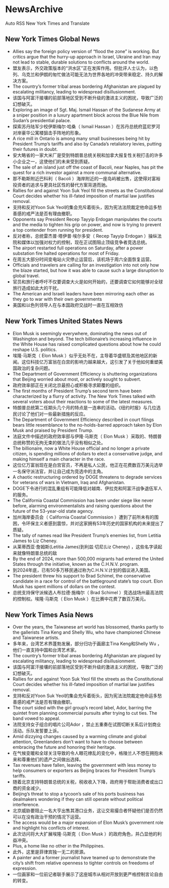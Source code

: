 # NewsArchive
Auto RSS New York Times and Translate

## New York Times Global News
* Allies say the foreign policy version of “flood the zone” is working. But critics argue that the hurry-up approach in Israel, Ukraine and Iran may not lead to stable, durable solutions to conflicts around the world.
* 盟友表示，外交政策版本的“洪水区”正在发挥作用。但批评人士认为，以色列、乌克兰和伊朗的匆忙做法可能无法为世界各地的冲突带来稳定、持久的解决方案。
* The country’s former tribal areas bordering Afghanistan are plagued by escalating militancy, leading to widespread disillusionment.
* 该国与阿富汗接壤的前部落地区受到不断升级的激进主义的困扰，导致广泛的幻想破灭。
* Exploring an image of Sgt. Maj. Ismail Hassan of the Sudanese Army at a sniper position in a luxury apartment block across the Blue Nile from Sudan’s presidential palace.
* 探索苏丹陆军少校伊斯梅尔·哈桑（ Ismail Hassan ）在苏丹总统府蓝尼罗河对岸豪华公寓楼狙击手阵地的形象。
* A rice mill in Ontario is among many small businesses being hit by President Trump’s tariffs and also by Canada’s retaliatory levies, putting their futures in doubt.
* 安大略省的一家大米厂是受到特朗普总统关税和加拿大报复性关税打击的许多小企业之一，这使他们的未来受到质疑。
* The sale of an island just off the coast of Bacoli, near Naples, has pit the quest for a rich investor against a more communal alternative.
* 那不勒斯附近巴科利（ Bacoli ）海岸附近的一座岛屿被出售，这使得对富裕投资者的追求与更具社区性的替代方案背道而驰。
* Rallies for and against Yoon Suk Yeol fill the streets as the Constitutional Court decides whether his ill-fated imposition of martial law justifies removal.
* 支持和反对Yoon Suk Yeol的集会充斥着街头，因为宪法法院裁定他命运多愁善感的戒严法是否有理由撤职。
* Opponents say President Recep Tayyip Erdogan manipulates the courts and the media to tighten his grip on power, and now is trying to prevent a top contender from running for president.
* 反对者称，总统雷杰普·塔伊普·埃尔多安（ Recep Tayyip Erdogan ）操纵法院和媒体以加强对权力的控制，现在正试图阻止顶级竞争者竞选总统。
* The airport restarted full operations on Saturday, after a power substation fire halted operations for most of Friday.
* 在周五大部分时间变电站火灾停止运营后，该机场于周六全面恢复运营。
* Officials and travelers are calling for an investigation into not only how the blaze started, but how it was able to cause such a large disruption to global travel.
* 官员和旅行者呼吁不仅要调查大火是如何开始的，还要调查它如何能够对全球旅行造成如此大的干扰。
* The American and Israeli leaders have been mirroring each other as they go to war with their own governments
* 美国和以色列领导人在与本国政府交战时一直在互相效仿

## New York Times United States News
* Elon Musk is seemingly everywhere, dominating the news out of Washington and beyond. The tech billionaire’s increasing influence in the White House has raised complicated questions about how he could reshape U.S. politics.
* 埃隆·马斯克（ Elon Musk ）似乎无处不在，主导着华盛顿及其他地区的新闻。这位科技亿万富翁在白宫的影响力越来越大，这引发了关于他如何重塑美国政治的复杂问题。
* The Department of Government Efficiency is shuttering organizations that Beijing worried about most, or actively sought to subvert.
* 政府效率部正在关闭北京最担心或积极寻求颠覆的组织。
* The first months of President Trump’s second term have been characterized by a flurry of activity. The New York Times talked with several voters about their reactions to some of the latest measures.
* 特朗普总统第二任期头几个月的特点是一连串的活动。《纽约时报》与几位选民讨论了他们对一些最新措施的反应。
* The Department of Government Efficiency described in court filings bears little resemblance to the no-holds-barred approach taken by Elon Musk and praised by President Trump.
* 法庭文件中描述的政府效率部与伊隆·马斯克（ Elon Musk ）采取的、特朗普总统称赞的无拘无束的做法几乎没有相似之处。
* The billionaire, now a White House official and no longer a private citizen, is spending millions of dollars to elect a conservative judge, and making himself a main character in the race.
* 这位亿万富翁现在是白宫官员，不再是私人公民，他正在花费数百万美元选举一名保守派法官，并让自己成为竞选中的主角。
* A chaotic restructuring ordered by DOGE threatens to degrade services for veterans of wars in Vietnam, Iraq and Afghanistan.
* DOGE下令进行的混乱重组有可能降低对越南、伊拉克和阿富汗战争退伍军人的服务。
* The California Coastal Commission has been under siege like never before, alarming environmentalists and raising questions about the future of the 53-year-old state agency.
* 加州海岸委员会（ California Coastal Commission ）遭到了前所未有的围困，令环保主义者感到震惊，并对这家拥有53年历史的国家机构的未来提出了质疑。
* The tally of names read like President Trump’s enemies list, from Letitia James to Liz Cheney.
* 从莱蒂西亚·詹姆斯(Letitia James)到利兹·切尼(Liz Cheney) ，这些名字读起来就像特朗普总统的敌
* By the end of 2024, more than 500,000 migrants had entered the United States through the initiative, known as the C.H.N.V. program.
* 到2024年底，已有50多万移民通过称为C.H.N.V.计划的倡议进入美国。
* The president threw his support to Brad Schimel, the conservative candidate in a race for control of the battleground state’s top court. Elon Musk has spent millions of dollars on the contest.
* 总统支持保守派候选人布拉德·施梅尔（ Brad Schimel ）竞选战场州最高法院的控制权。埃隆·马斯克（ Elon Musk ）在比赛中花费了数百万美元。

## New York Times Asia News
* Over the years, the Taiwanese art world has blossomed, thanks partly to the gallerists Tina Keng and Shelly Wu, who have championed Chinese and Taiwanese artists.
* 多年来，台湾艺术界蓬勃发展，部分归功于画廊主Tina Keng和Shelly Wu ，他们一直支持中国和台湾艺术家。
* The country’s former tribal areas bordering Afghanistan are plagued by escalating militancy, leading to widespread disillusionment.
* 该国与阿富汗接壤的前部落地区受到不断升级的激进主义的困扰，导致广泛的幻想破灭。
* Rallies for and against Yoon Suk Yeol fill the streets as the Constitutional Court decides whether his ill-fated imposition of martial law justifies removal.
* 支持和反对Yoon Suk Yeol的集会充斥着街头，因为宪法法院裁定他命运多愁善感的戒严法是否有理由撤职。
* The court sided with the girl group’s record label, Ador, barring the quintet from planning commercial pursuits after trying to cut ties. The band vowed to appeal.
* 法院支持女子组合的唱片公司Ador ，禁止五重奏在试图切断关系后计划商业活动。乐队发誓要上诉。
* Amid dizzying changes caused by a warming climate and global attention, Greenlanders don’t want to have to choose between embracing the future and honoring their heritage.
* 在气候变暖和全球关注导致的令人眼花缭乱的变化中，格陵兰人不想在拥抱未来和尊重他们的遗产之间做出选择。
* Tax revenues have fallen, leaving the government with less money to help consumers or exporters as Beijing braces for President Trump’s tariffs.
* 随着北京支持特朗普总统的关税，税收收入下降，政府用于帮助消费者或出口商的资金减少。
* Beijing’s threat to stop a tycoon’s sale of his ports business has dealmakers wondering if they can still operate without political interference.
* 北京威胁要阻止一名大亨出售其港口业务，这让交易撮合者怀疑他们是否仍然可以在没有政治干预的情况下运营。
* The access would be a major expansion of Elon Musk’s government role and highlight his conflicts of interest.
* 此次访问将大大扩展埃隆·马斯克（ Elon Musk ）的政府角色，并凸显他的利益冲突。
* Plus, a home like no other in the Philippines.
* 此外，这里是菲律宾独一无二的房源。
* A painter and a former journalist have teamed up to demonstrate the city’s shift from relative openness to tighter controls on freedoms of expression.
* 一位画家和一位前记者联手展示了这座城市从相对开放到更严格控制言论自由的转变。

